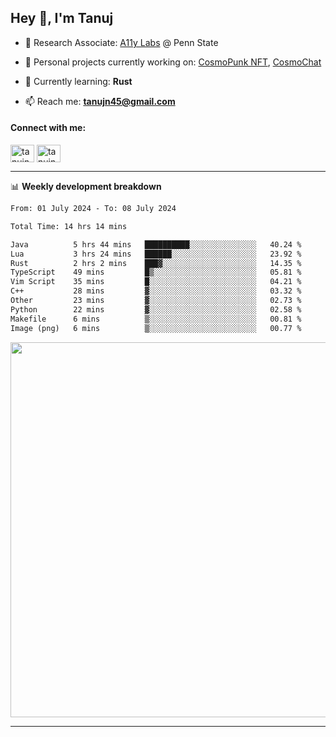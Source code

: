 <h2>Hey 👋, I'm Tanuj</h2>

- 🔬 Research Associate: [A11y Labs](https://a11y.ist.psu.edu/) @ Penn State 

- 🔭 Personal projects currently working on: [CosmoPunk NFT](https://github.com/tanujn45/CosmoNFT), [CosmoChat](https://github.com/tanujn45/CosmoChat)

- 🌱 Currently learning: **Rust**

- 📫 Reach me: **tanujn45@gmail.com**

<h4 align="left">Connect with me:</h4>
<p align="left">
<a href="https://twitter.com/tanujn45" target="blank"><img align="center" src="https://raw.githubusercontent.com/rahuldkjain/github-profile-readme-generator/master/src/images/icons/Social/twitter.svg" alt="tanujn45" height="28" width="38" /></a>
<a href="https://linkedin.com/in/tanujn45" target="blank"><img align="center" src="https://raw.githubusercontent.com/rahuldkjain/github-profile-readme-generator/master/src/images/icons/Social/linked-in-alt.svg" alt="tanujn45" height="28" width="38" /></a>
</p>

-------

📊 **Weekly development breakdown**
<!--START_SECTION:waka-->

```txt
From: 01 July 2024 - To: 08 July 2024

Total Time: 14 hrs 14 mins

Java          5 hrs 44 mins   ██████████░░░░░░░░░░░░░░░   40.24 %
Lua           3 hrs 24 mins   ██████░░░░░░░░░░░░░░░░░░░   23.92 %
Rust          2 hrs 2 mins    ███▓░░░░░░░░░░░░░░░░░░░░░   14.35 %
TypeScript    49 mins         █▒░░░░░░░░░░░░░░░░░░░░░░░   05.81 %
Vim Script    35 mins         █░░░░░░░░░░░░░░░░░░░░░░░░   04.21 %
C++           28 mins         ▓░░░░░░░░░░░░░░░░░░░░░░░░   03.32 %
Other         23 mins         ▓░░░░░░░░░░░░░░░░░░░░░░░░   02.73 %
Python        22 mins         ▓░░░░░░░░░░░░░░░░░░░░░░░░   02.58 %
Makefile      6 mins          ▒░░░░░░░░░░░░░░░░░░░░░░░░   00.81 %
Image (png)   6 mins          ▒░░░░░░░░░░░░░░░░░░░░░░░░   00.77 %
```

<!--END_SECTION:waka-->

<img src="https://wakatime.com/share/@018e9abd-1aa4-4aa6-9db7-5ca3b999e810/4650b67a-98aa-46b4-b598-3d8a2451f0df.svg" width="600"/>

-------
